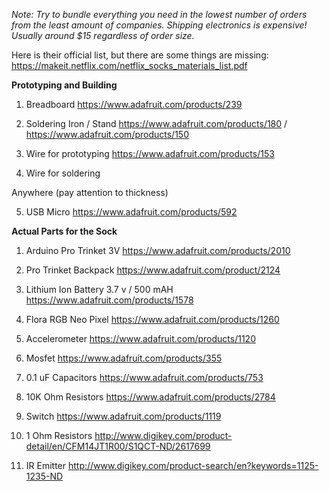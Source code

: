 <i>Note: Try to bundle everything you need in the lowest number of orders from the least amount of companies. Shipping electronics is expensive! Usually around $15 regardless of order size.</i>

Here is their official list, but there are some things are missing: https://makeit.netflix.com/netflix_socks_materials_list.pdf

<b>Prototyping and Building</b>

1. Breadboard
https://www.adafruit.com/products/239

2. Soldering Iron / Stand
https://www.adafruit.com/products/180 / https://www.adafruit.com/products/150

3. Wire for prototyping
https://www.adafruit.com/products/153

4. Wire for soldering

Anywhere (pay attention to thickness)

5. USB Micro
https://www.adafruit.com/products/592

<b>Actual Parts for the Sock</b>

1. Arduino Pro Trinket 3V
https://www.adafruit.com/products/2010

2. Pro Trinket Backpack
https://www.adafruit.com/product/2124

3. Lithium Ion Battery 3.7 v / 500 mAH
https://www.adafruit.com/products/1578

4. Flora RGB Neo Pixel
https://www.adafruit.com/products/1260

5. Accelerometer
https://www.adafruit.com/products/1120

6. Mosfet
https://www.adafruit.com/products/355

7. 0.1 uF Capacitors
https://www.adafruit.com/products/753

8. 10K Ohm Resistors
https://www.adafruit.com/products/2784

9. Switch
https://www.adafruit.com/products/1119

10. 1 Ohm Resistors
http://www.digikey.com/product-detail/en/CFM14JT1R00/S1QCT-ND/2617699

11. IR Emitter
http://www.digikey.com/product-search/en?keywords=1125-1235-ND
